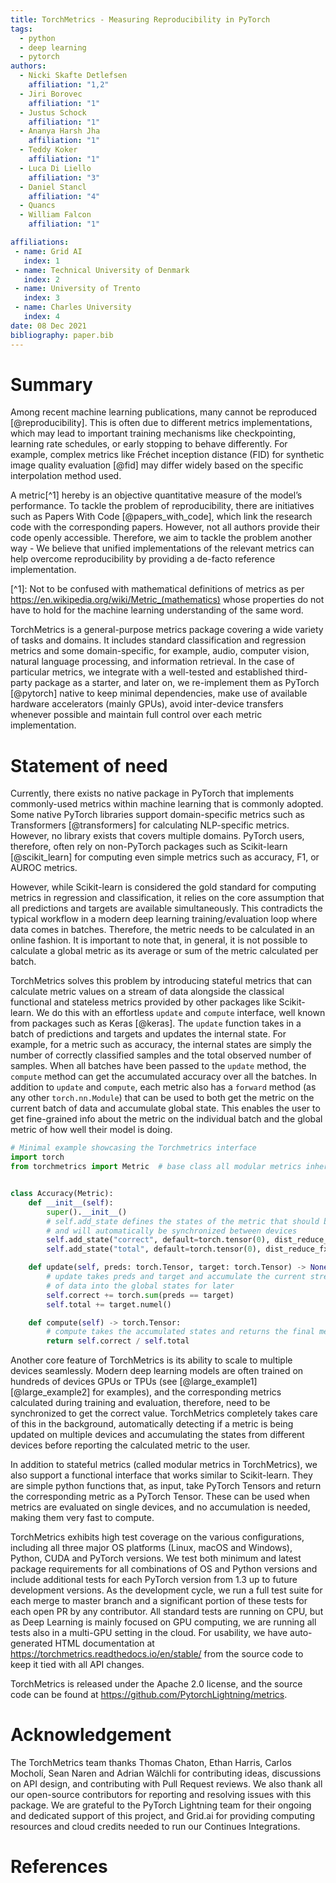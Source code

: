 ```yaml
---
title: TorchMetrics - Measuring Reproducibility in PyTorch
tags:
  - python
  - deep learning
  - pytorch
authors:
  - Nicki Skafte Detlefsen
    affiliation: "1,2"
  - Jiri Borovec
    affiliation: "1"
  - Justus Schock
    affiliation: "1"
  - Ananya Harsh Jha
    affiliation: "1"
  - Teddy Koker
    affiliation: "1"
  - Luca Di Liello
    affiliation: "3"
  - Daniel Stancl
    affiliation: "4"
  - Quancs
  - William Falcon
    affiliation: "1"

affiliations:
 - name: Grid AI
   index: 1
 - name: Technical University of Denmark
   index: 2
 - name: University of Trento
   index: 3
 - name: Charles University
   index: 4
date: 08 Dec 2021
bibliography: paper.bib
---
```


# Summary

Among recent machine learning publications, many cannot be reproduced \[@reproducibility\]. This is often due to different metrics implementations, which may lead to important training mechanisms like checkpointing, learning rate schedules, or early stopping to behave differently. For example, complex metrics like Fréchet inception distance (FID) for synthetic image quality evaluation \[@fid\] may differ widely based on the specific interpolation method used.

A metric\[^1\] hereby is an objective quantitative measure of the model’s performance. To tackle the problem of reproducibility, there are initiatives such as Papers With Code \[@papers_with_code\], which link the research code with the corresponding papers. However, not all authors provide their code openly accessible. Therefore, we aim to tackle the problem another way - We believe that unified implementations of the relevant metrics can help overcome reproducibility by providing a de-facto reference implementation.

\[^1\]: Not to be confused with mathematical definitions of metrics as per https://en.wikipedia.org/wiki/Metric_(mathematics) whose properties do not have to hold for the machine learning understanding of the same word.

TorchMetrics is a general-purpose metrics package covering a wide variety of tasks and domains. It includes standard classification and regression metrics and some domain-specific, for example, audio, computer vision, natural language processing, and information retrieval. In the case of particular metrics, we integrate with a well-tested and established third-party package as a starter, and later on, we re-implement them as PyTorch \[@pytorch\] native to keep minimal dependencies, make use of available hardware accelerators (mainly GPUs), avoid inter-device transfers whenever possible and maintain full control over each metric implementation.

# Statement of need

Currently, there exists no native package in PyTorch that implements commonly-used metrics within machine learning that is commonly adopted. Some native PyTorch libraries support domain-specific metrics such as Transformers \[@transformers\] for calculating NLP-specific metrics. However, no library exists that covers multiple domains. PyTorch users, therefore, often rely on non-PyTorch packages such as Scikit-learn \[@scikit_learn\] for computing even simple metrics such as accuracy, F1, or AUROC metrics.

However, while Scikit-learn is considered the gold standard for computing metrics in regression and classification, it relies on the core assumption that all predictions and targets are available simultaneously. This contradicts the typical workflow in a modern deep learning training/evaluation loop where data comes in batches. Therefore, the metric needs to be calculated in an online fashion. It is important to note that, in general, it is not possible to calculate a global metric as its average or sum of the metric calculated per batch.

TorchMetrics solves this problem by introducing stateful metrics that can calculate metric values on a stream of data alongside the classical functional and stateless metrics provided by other packages like Scikit-learn. We do this with an effortless `update` and `compute` interface, well known from packages such as Keras \[@keras\]. The `update` function takes in a batch of predictions and targets and updates the internal state. For example, for a metric such as accuracy, the internal states are simply the number of correctly classified samples and the total observed number of samples. When all batches have been passed to the `update` method, the `compute` method can get the accumulated accuracy over all the batches. In addition to `update` and `compute`, each metric also has a `forward` method (as any other `torch.nn.Module`) that can be used to both get the metric on the current batch of data and accumulate global state. This enables the user to get fine-grained info about the metric on the individual batch and the global metric of how well their model is doing.

```python
# Minimal example showcasing the Torchmetrics interface
import torch
from torchmetrics import Metric  # base class all modular metrics inherit from


class Accuracy(Metric):
    def __init__(self):
        super().__init__()
        # self.add_state defines the states of the metric that should be accumulated
        # and will automatically be synchronized between devices
        self.add_state("correct", default=torch.tensor(0), dist_reduce_fx="sum")
        self.add_state("total", default=torch.tensor(0), dist_reduce_fx="sum")

    def update(self, preds: torch.Tensor, target: torch.Tensor) -> None:
        # update takes preds and target and accumulate the current stream
        # of data into the global states for later
        self.correct += torch.sum(preds == target)
        self.total += target.numel()

    def compute(self) -> torch.Tensor:
        # compute takes the accumulated states and returns the final metric value
        return self.correct / self.total
```

Another core feature of TorchMetrics is its ability to scale to multiple devices seamlessly. Modern deep learning models are often trained on hundreds of devices GPUs or TPUs (see \[@large_example1\]\[@large_example2\] for examples), and the corresponding metrics calculated during training and evaluation, therefore, need to be synchronized to get the correct value. TorchMetrics completely takes care of this in the background, automatically detecting if a metric is being updated on multiple devices and accumulating the states from different devices before reporting the calculated metric to the user.

In addition to stateful metrics (called modular metrics in TorchMetrics), we also support a functional interface that works similar to Scikit-learn. They are simple python functions that, as input, take PyTorch Tensors and return the corresponding metric as a PyTorch Tensor. These can be used when metrics are evaluated on single devices, and no accumulation is needed, making them very fast to compute.

TorchMetrics exhibits high test coverage on the various configurations, including all three major OS platforms (Linux, macOS and Windows), Python, CUDA and PyTorch versions. We test both minimum and latest package requirements for all combinations of OS and Python versions and include additional tests for each PyTorch version from 1.3 up to future development versions. As the development cycle, we run a full test suite for each merge to master branch and a significant portion of these tests for each open PR by any contributor. All standard tests are running on CPU, but as Deep Learning is mainly focused on GPU computing, we are running all tests also in a multi-GPU setting in the cloud. For usability, we have auto-generated HTML documentation at https://torchmetrics.readthedocs.io/en/stable/ from the source code to keep it tied with all API changes.

TorchMetrics is released under the Apache 2.0 license, and the source code can be found at https://github.com/PytorchLightning/metrics.

# Acknowledgement

The TorchMetrics team thanks Thomas Chaton, Ethan Harris, Carlos Mocholí, Sean Naren and Adrian Wälchli for contributing ideas, discussions on API design, and contributing with Pull Request reviews. We also thank all our open-source contributors for reporting and resolving issues with this package. We are grateful to the PyTorch Lightning team for their ongoing and dedicated support of this project, and Grid.ai for providing computing resources and cloud credits needed to run our Continues Integrations.

# References
